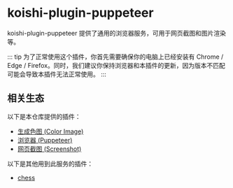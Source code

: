 # koishi-plugin-puppeteer

koishi-plugin-puppeteer 提供了通用的浏览器服务，可用于网页截图和图片渲染等。

::: tip
为了正常使用这个插件，你首先需要确保你的电脑上已经安装有 Chrome / Edge / Firefox。同时，我们建议你保持浏览器和本插件的更新，因为版本不匹配可能会导致本插件无法正常使用。
:::

## 相关生态

以下是本仓库提供的插件：

- [生成色图 (Color Image)](./plugins/color-image.md)
- [浏览器 (Puppeteer)](./plugins/puppeteer.md)
- [网页截图 (Screenshot)](./plugins/screenshot.md)

以下是其他用到此服务的插件：

- [chess](https://chess.koishi.chat)
